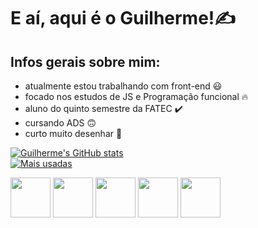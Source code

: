 # E aí, aqui é o Guilherme!✍️

## Infos gerais sobre mim:

- atualmente estou trabalhando com front-end 😃
- focado nos estudos de JS e Programação funcional 🔥
- aluno do quinto semestre da FATEC ✔️
- cursando ADS 🙃
- curto muito desenhar 🎨

[![Guilherme's GitHub stats](https://github-readme-stats.vercel.app/api?username=Guidll&count_private=true&show_icons=true&theme=transparent&title_color=c9d1d9&text_color=c9d1d9&icon_color=c9d1d9&border_color=21262d)](https://github.com/Guidll/github-readme-stats)  
[![Mais usadas](https://github-readme-stats.vercel.app/api/top-langs/?username=Guidll&layout=compact&theme=transparent&title_color=c9d1d9&text_color=c9d1d9&icon_color=c9d1d9&border_color=21262d)](https://github.com/Guidll/github-readme-stats)

<div style="display:inline-block">
  <img style="height:64px" src="https://cdn.jsdelivr.net/gh/devicons/devicon/icons/html5/html5-original-wordmark.svg" />

  <img style="height:64px" src="https://cdn.jsdelivr.net/gh/devicons/devicon/icons/css3/css3-original-wordmark.svg" />

  <img style="height:64px" src="https://cdn.jsdelivr.net/gh/devicons/devicon/icons/tailwindcss/tailwindcss-plain.svg" />

  <img style="height:64px" src="https://cdn.jsdelivr.net/gh/devicons/devicon/icons/python/python-original-wordmark.svg" />
  
  <img style="height:64px" src="https://cdn.jsdelivr.net/gh/devicons/devicon/icons/javascript/javascript-original.svg" />
</div>
